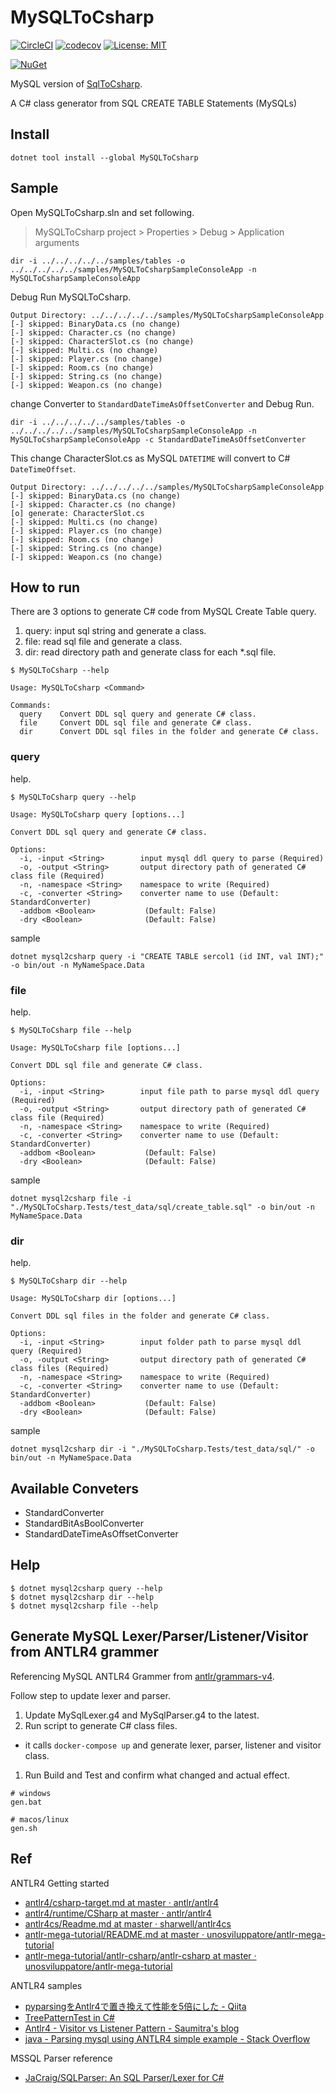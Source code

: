 # MySQLToCsharp

[![CircleCI](https://circleci.com/gh/KinocoLLC/MySQLToCsharp.svg?style=svg)](https://circleci.com/gh/KinocoLLC/MySQLToCsharp) [![codecov](https://codecov.io/gh/KinocoLLC/MySQLToCsharp/branch/master/graph/badge.svg)](https://codecov.io/gh/KinocoLLC/MySQLToCsharp) [![License: MIT](https://img.shields.io/badge/License-MIT-blue.svg)](LICENSE) 

[![NuGet](https://img.shields.io/nuget/v/MySQLToCsharp.svg?label=MySQLToCsharp%20nuget)](https://www.nuget.org/packages/MySQLToCsharp)

MySQL version of [SqlToCsharp](https://github.com/ufcpp/SqlToCsharp).

A C# class generator from SQL CREATE TABLE Statements (MySQLs)

## Install

```shell
dotnet tool install --global MySQLToCsharp
```

## Sample

Open MySQLToCsharp.sln and set following.

> MySQLToCsharp project > Properties > Debug > Application arguments

```
dir -i ../../../../../samples/tables -o ../../../../../samples/MySQLToCsharpSampleConsoleApp -n MySQLToCsharpSampleConsoleApp
```

Debug Run MySQLToCsharp.

```
Output Directory: ../../../../../samples/MySQLToCsharpSampleConsoleApp
[-] skipped: BinaryData.cs (no change)
[-] skipped: Character.cs (no change)
[-] skipped: CharacterSlot.cs (no change)
[-] skipped: Multi.cs (no change)
[-] skipped: Player.cs (no change)
[-] skipped: Room.cs (no change)
[-] skipped: String.cs (no change)
[-] skipped: Weapon.cs (no change)
```

change Converter to `StandardDateTimeAsOffsetConverter` and Debug Run.

```
dir -i ../../../../../samples/tables -o ../../../../../samples/MySQLToCsharpSampleConsoleApp -n MySQLToCsharpSampleConsoleApp -c StandardDateTimeAsOffsetConverter
```

This change CharacterSlot.cs as MySQL `DATETIME` will convert to C# `DateTimeOffset`.

```
Output Directory: ../../../../../samples/MySQLToCsharpSampleConsoleApp
[-] skipped: BinaryData.cs (no change)
[-] skipped: Character.cs (no change)
[o] generate: CharacterSlot.cs
[-] skipped: Multi.cs (no change)
[-] skipped: Player.cs (no change)
[-] skipped: Room.cs (no change)
[-] skipped: String.cs (no change)
[-] skipped: Weapon.cs (no change)
```

## How to run

There are 3 options to generate C# code from MySQL Create Table query.

1. query: input sql string and generate a class.
1. file: read sql file and generate a class.
1. dir: read directory path and generate class for each *.sql file.

```shell
$ MySQLToCsharp --help

Usage: MySQLToCsharp <Command>

Commands:
  query    Convert DDL sql query and generate C# class.
  file     Convert DDL sql file and generate C# class.
  dir      Convert DDL sql files in the folder and generate C# class.
```

### query

help.

```shell
$ MySQLToCsharp query --help

Usage: MySQLToCsharp query [options...]

Convert DDL sql query and generate C# class.

Options:
  -i, -input <String>        input mysql ddl query to parse (Required)
  -o, -output <String>       output directory path of generated C# class file (Required)
  -n, -namespace <String>    namespace to write (Required)
  -c, -converter <String>    converter name to use (Default: StandardConverter)
  -addbom <Boolean>           (Default: False)
  -dry <Boolean>              (Default: False)
```

sample 

```shell
dotnet mysql2csharp query -i "CREATE TABLE sercol1 (id INT, val INT);" -o bin/out -n MyNameSpace.Data
```

### file

help.

```shell
$ MySQLToCsharp file --help

Usage: MySQLToCsharp file [options...]

Convert DDL sql file and generate C# class.

Options:
  -i, -input <String>        input file path to parse mysql ddl query (Required)
  -o, -output <String>       output directory path of generated C# class file (Required)
  -n, -namespace <String>    namespace to write (Required)
  -c, -converter <String>    converter name to use (Default: StandardConverter)
  -addbom <Boolean>           (Default: False)
  -dry <Boolean>              (Default: False)
```

sample

```shell
dotnet mysql2csharp file -i "./MySQLToCsharp.Tests/test_data/sql/create_table.sql" -o bin/out -n MyNameSpace.Data
```

### dir

help.

```shell
$ MySQLToCsharp dir --help

Usage: MySQLToCsharp dir [options...]

Convert DDL sql files in the folder and generate C# class.

Options:
  -i, -input <String>        input folder path to parse mysql ddl query (Required)
  -o, -output <String>       output directory path of generated C# class files (Required)
  -n, -namespace <String>    namespace to write (Required)
  -c, -converter <String>    converter name to use (Default: StandardConverter)
  -addbom <Boolean>           (Default: False)
  -dry <Boolean>              (Default: False)
```

sample

```shell
dotnet mysql2csharp dir -i "./MySQLToCsharp.Tests/test_data/sql/" -o bin/out -n MyNameSpace.Data
```

## Available Conveters

* StandardConverter
* StandardBitAsBoolConverter
* StandardDateTimeAsOffsetConverter

## Help

```
$ dotnet mysql2csharp query --help
$ dotnet mysql2csharp dir --help
$ dotnet mysql2csharp file --help
```

## Generate MySQL Lexer/Parser/Listener/Visitor from ANTLR4 grammer

Referencing MySQL ANTLR4 Grammer from [antlr/grammars-v4](https://github.com/antlr/grammars-v4/tree/master/sql/mysql/Positive-Technologies).

Follow step to update lexer and parser.

1. Update MySqlLexer.g4 and MySqlParser.g4 to the latest.
1. Run script to generate C# class files.
  * it calls `docker-compose up` and generate lexer, parser, listener and visitor class.
1. Run Build and Test and confirm what changed and actual effect.

```
# windows
gen.bat

# macos/linux
gen.sh
```

## Ref

ANTLR4 Getting started

* [antlr4/csharp\-target\.md at master · antlr/antlr4](https://github.com/antlr/antlr4/blob/master/doc/csharp-target.md)
* [antlr4/runtime/CSharp at master · antlr/antlr4](https://github.com/antlr/antlr4/tree/master/runtime/CSharp)
* [antlr4cs/Readme\.md at master · sharwell/antlr4cs](https://github.com/sharwell/antlr4cs/blob/master/Readme.md)
* [antlr\-mega\-tutorial/README\.md at master · unosviluppatore/antlr\-mega\-tutorial](https://github.com/unosviluppatore/antlr-mega-tutorial/blob/master/antlr-csharp/README.md)
* [antlr\-mega\-tutorial/antlr\-csharp/antlr\-csharp at master · unosviluppatore/antlr\-mega\-tutorial](https://github.com/unosviluppatore/antlr-mega-tutorial/tree/master/antlr-csharp/antlr-csharp)

ANTLR4 samples

* [pyparsingをAntlr4で置き換えて性能を5倍にした \- Qiita](https://qiita.com/osamunmun/items/54a00e963d1a7db0cf59)
* [TreePatternTest in C\#](https://gist.github.com/sharwell/9912132)
* [Antlr4 \- Visitor vs Listener Pattern \- Saumitra's blog](https://saumitra.me/blog/antlr4-visitor-vs-listener-pattern/)
* [java \- Parsing mysql using ANTLR4 simple example \- Stack Overflow](https://stackoverflow.com/questions/49769147/parsing-mysql-using-antlr4-simple-example)

MSSQL Parser reference

* [JaCraig/SQLParser: An SQL Parser/Lexer for C\#](https://github.com/JaCraig/SQLParser)

